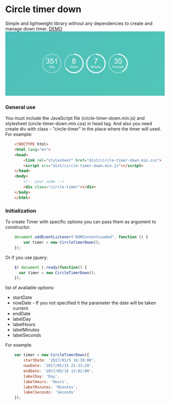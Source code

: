 # Circle timer down
Simple and lightweight library without any dependencies to create and manage down timer.
[DEMO](https://alex-spike.github.io/circle-timer-down/)
![alt text](https://github.com/Alex-Spike/circle-timer-down/blob/master/screenshot.png "Circle timer down screenshot")
### General use

You must include the JavaScript file (circle-timer-down.min.js) and stylesheet (circle-timer-down.min.css) in head tag.
And also you need create div with class - "circle-timer" in the place where the timer will used.
For example:

```html
    <!DOCTYPE html>
    <html lang="en">
    <head>
        <link rel="stylesheet" href="dist/circle-timer-down.min.css">
        <script src="dist/circle-timer-down.min.js"></script>
    </head>
    <body>
        <!-- your code -->
        <div class="circle-timer"></div>
    </body>
    </html>
```
### Initialization

To create Timer with specific options you can pass them as argument to constructor.

```javascript
    document.addEventListener("DOMContentLoaded", function () {
        var timer = new CircleTimerDown();
    });
```

Or if you use jquery:

```javascript
    $( document ).ready(function() {
      var timer = new CircleTimerDown();
    });
```

list of available options:
* startDate
* nowDate - If you not specified it the parameter the date will be taken current.
* endDate
* labelDay
* labelHours
* labelMinutes
* labelSeconds

For example:
```javascript
    var timer = new CircleTimerDown({
        startDate: '2017/01/5 16:30:00',
        nowDate: '2017/05/15 21:33:29',
        endDate: '2017/05/16 13:02:00',
        labelDay: 'Day',
        labelHours: 'Hours',
        labelMinutes: 'Minutes',
        labelSeconds: 'Seconds'
    });
```